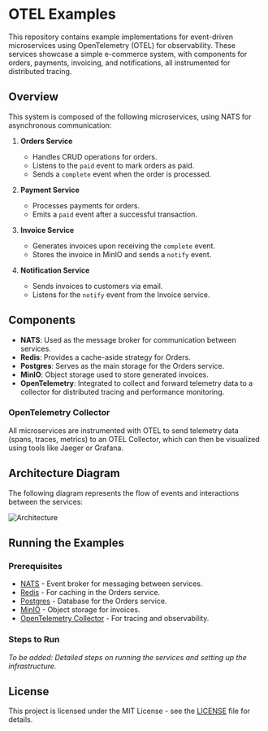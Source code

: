 # OTEL Examples

This repository contains example implementations for event-driven microservices using OpenTelemetry (OTEL) for observability. These services showcase a simple e-commerce system, with components for orders, payments, invoicing, and notifications, all instrumented for distributed tracing.

## Overview

This system is composed of the following microservices, using NATS for asynchronous communication:

1. **Orders Service**
   - Handles CRUD operations for orders.
   - Listens to the `paid` event to mark orders as paid.
   - Sends a `complete` event when the order is processed.

2. **Payment Service**
   - Processes payments for orders.
   - Emits a `paid` event after a successful transaction.

3. **Invoice Service**
   - Generates invoices upon receiving the `complete` event.
   - Stores the invoice in MinIO and sends a `notify` event.

4. **Notification Service**
   - Sends invoices to customers via email.
   - Listens for the `notify` event from the Invoice service.

## Components

- **NATS**: Used as the message broker for communication between services.
- **Redis**: Provides a cache-aside strategy for Orders.
- **Postgres**: Serves as the main storage for the Orders service.
- **MinIO**: Object storage used to store generated invoices.
- **OpenTelemetry**: Integrated to collect and forward telemetry data to a collector for distributed tracing and performance monitoring.

### OpenTelemetry Collector

All microservices are instrumented with OTEL to send telemetry data (spans, traces, metrics) to an OTEL Collector, which can then be visualized using tools like Jaeger or Grafana.

## Architecture Diagram

The following diagram represents the flow of events and interactions between the services:

![Architecture](https://github.com/user-attachments/assets/4546862b-9268-4d8d-b0e3-d88ff2e95a62)

## Running the Examples

### Prerequisites

- [NATS](https://nats.io/) - Event broker for messaging between services.
- [Redis](https://redis.io/) - For caching in the Orders service.
- [Postgres](https://www.postgresql.org/) - Database for the Orders service.
- [MinIO](https://min.io/) - Object storage for invoices.
- [OpenTelemetry Collector](https://opentelemetry.io/docs/collector/) - For tracing and observability.
  
### Steps to Run

*To be added: Detailed steps on running the services and setting up the infrastructure.*

## License

This project is licensed under the MIT License - see the [LICENSE](LICENSE) file for details.
